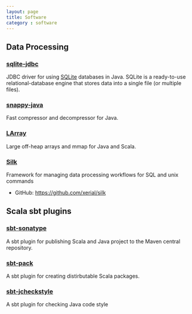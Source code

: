 ```yaml
---
layout: page
title: Software
category : software
---
```


## Data Processing

### [sqlite-jdbc](https://github.com/xerial/sqlite-jdbc)
JDBC driver for using [SQLite](http://sqlite.org) databases in Java. SQLite is a ready-to-use relational-database engine that stores data into a single file (or multiple files).

### [snappy-java](https://github.com/xerial/snappy-java)
Fast compressor and decompressor for Java.

### [LArray](https://github.com/xerial/larray) 
Large off-heap arrays and mmap for Java and Scala.

### [Silk](http://xerial.org/silk)
Framework for managing data processing workflows for SQL and unix commands

* GitHub: <https://github.com/xerial/silk>

## Scala sbt plugins

### [sbt-sonatype](https://github.com/xerial/sbt-sonatype)
A sbt plugin for publishing Scala and Java project to the Maven central repository.

### [sbt-pack](https://github.com/xerial/sbt-pack)
A sbt plugin for creating distirbutable Scala packages.

### [sbt-jcheckstyle](https://github.com/xerial/sbt-jcheckstyle)
A sbt plugin for checking Java code style
